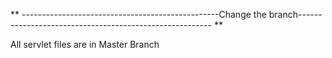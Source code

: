 ** -------------------------------------------------Change the branch-------------------------------------------------------- **



All servlet files are in Master Branch 













